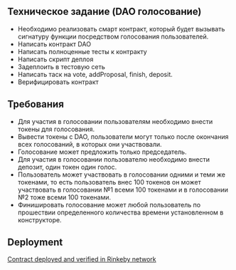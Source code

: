 ## Техническое задание (DAO голосование)

- Необходимо реализовать смарт контракт, который будет вызывать сигнатуру функции посредством голосования пользователей.
- Написать контракт DAO
- Написать полноценные тесты к контракту
- Написать скрипт деплоя
- Задеплоить в тестовую сеть
- Написать таск на vote, addProposal, finish, deposit.
- Верифицировать контракт


## Требования
- Для участия в голосовании пользователям необходимо внести  токены для голосования. 
- Вывести токены с DAO, пользователи могут только после окончания всех голосований, в которых они участвовали. 
- Голосование может предложить только председатель.
- Для участия в голосовании пользователю необходимо внести депозит, один токен один голос. 
- Пользователь может участвовать в голосовании одними и теми же токенами, то есть пользователь внес 100 токенов он может участвовать в голосовании №1 всеми 100 токенами и в голосовании №2 тоже всеми 100 токенами.
- Финишировать голосование может любой пользователь по прошествии определенного количества времени установленном в конструкторе.

## Deployment
[Contract deployed and verified in Rinkeby network](https://goerli.etherscan.io/address/0xb874b1D85532576202Aa15F0f45fca4A327415F6#code)
